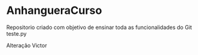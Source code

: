 # AnhangueraCurso
Repositorio criado com objetivo de ensinar toda as funcionalidades do Git
teste.py


Alteração Victor